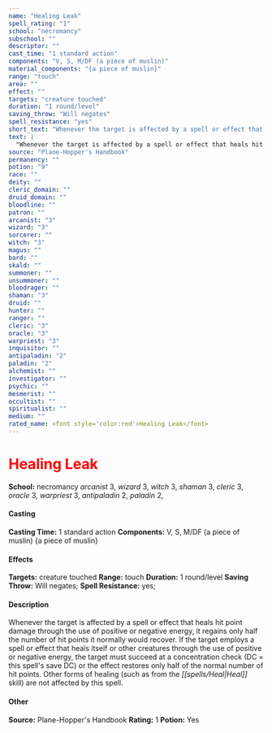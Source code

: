 ```yaml
---
name: "Healing Leak"
spell_rating: "1"
school: "necromancy"
subschool: ""
descriptor: ""
cast_time: "1 standard action"
components: "V, S, M/DF (a piece of muslin)"
material_components: "{a piece of muslin}"
range: "touch"
area: ""
effect: ""
targets: "creature touched"
duration: "1 round/level"
saving_throw: "Will negates"
spell_resistance: "yes"
short_text: "Whenever the target is affected by a spell or effect that heals hit point damage"
text: |
  "Whenever the target is affected by a spell or effect that heals hit point damage through the use of positive or negative energy, it regains only half the number of hit points it normally would recover. If the target employs a spell or effect that heals itself or other creatures through the use of positive or negative energy, the target must succeed at a concentration check (DC = this spell's save DC) or the effect restores only half of the normal number of hit points. Other forms of healing (such as from the Heal skill) are not affected by this spell."
source: "Plane-Hopper's Handbook"
permanency: ""
potion: "9"
race: ""
deity: ""
cleric_domain: ""
druid_domain: ""
bloodline: ""
patron: ""
arcanist: "3"
wizard: "3"
sorcerer: ""
witch: "3"
magus: ""
bard: ""
skald: ""
summoner: ""
unsummoner: ""
bloodrager: ""
shaman: "3"
druid: ""
hunter: ""
ranger: ""
cleric: "3"
oracle: "3"
warpriest: "3"
inquisitor: ""
antipaladin: "2"
paladin: "2"
alchemist: ""
investigator: ""
psychic: ""
mesmerist: ""
occultist: ""
spiritualist: ""
medium: ""
rated_name: <font style='color:red'>Healing Leak</font>
---
```


# <font style='color:red'>Healing Leak</font> 
**School:** necromancy 
_arcanist_ 3, _wizard_ 3, _witch_ 3, _shaman_ 3, _cleric_ 3, _oracle_ 3, _warpriest_ 3, _antipaladin_ 2, _paladin_ 2, 
#### Casting
**Casting Time:** 1 standard action
 **Components:** V, S, M/DF (a piece of muslin) {a piece of muslin}
 #### Effects
**Targets:** creature touched
**Range:** touch
**Duration:** 1 round/level
**Saving Throw:** Will negates; **Spell Resistance:** yes; 
 #### Description
Whenever the target is affected by a spell or effect that heals hit point damage through the use of positive or negative energy, it regains only half the number of hit points it normally would recover. If the target employs a spell or effect that heals itself or other creatures through the use of positive or negative energy, the target must succeed at a concentration check (DC = this spell's save DC) or the effect restores only half of the normal number of hit points. Other forms of healing (such as from the _[[spells/Heal|Heal]]_ skill) are not affected by this spell.

 #### Other
**Source:** Plane-Hopper's Handbook
**Rating:** 1
**Potion:** Yes
